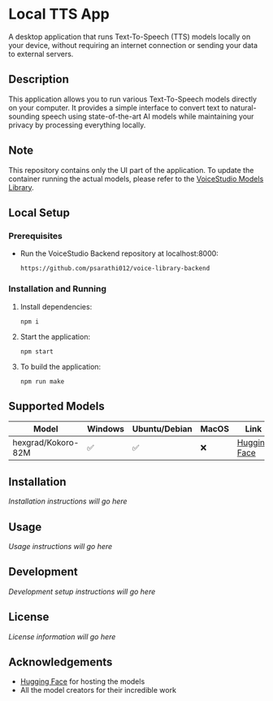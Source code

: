 # Local TTS App

A desktop application that runs Text-To-Speech (TTS) models locally on your device, without requiring an internet connection or sending your data to external servers.

## Description

This application allows you to run various Text-To-Speech models directly on your computer. It provides a simple interface to convert text to natural-sounding speech using state-of-the-art AI models while maintaining your privacy by processing everything locally.

## Note

This repository contains only the UI part of the application. To update the container running the actual models, please refer to the [VoiceStudio Models Library](https://github.com/dataX-ai/voice-studio-models-library).

## Local Setup

### Prerequisites

- Run the VoiceStudio Backend repository at localhost:8000:
  ```
  https://github.com/psarathi012/voice-library-backend
  ```

### Installation and Running

1. Install dependencies:
   ```
   npm i
   ```

2. Start the application:
   ```
   npm start
   ```

3. To build the application:
   ```
   npm run make
   ```

## Supported Models

| Model | Windows | Ubuntu/Debian | MacOS | Link |
|-------|---------|---------------|-------|------|
| hexgrad/Kokoro-82M | ✅ | ✅ | ❌ | [Hugging Face](https://huggingface.co/hexgrad/Kokoro-82M) |

## Installation

*Installation instructions will go here*

## Usage

*Usage instructions will go here*

## Development

*Development setup instructions will go here*

## License

*License information will go here*

## Acknowledgements

- [Hugging Face](https://huggingface.co/) for hosting the models
- All the model creators for their incredible work 